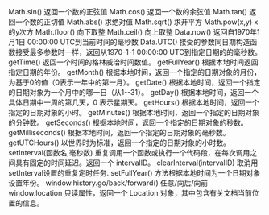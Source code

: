 Math.sin()      返回一个数的正弦值
Math.cos()      返回一个数的余弦值
Math.tan()      返回一个数的正切值
Math.abs()      求绝对值
Math.sqrt()     求开平方
Math.pow(x,y)   x的y次方
Math.floor()    向下取整
Math.ceil()     向上取整
Data.now()      返回自1970年1月1日 00:00:00 UTC到当前时间的毫秒数
Data.UTC()      接受的参数同日期构造函数接受最多参数时一样，返回从1970-1-1 00:00:00 UTC到指定日期的的毫秒数。
getTime()       返回一个时间的格林威治时间数值。
getFullYear()   根据本地时间返回指定日期的年份。
getMonth()      根据本地时间，返回一个指定的日期对象的月份，为基于0的值（0表示一年中的第一月）。
getDate()       根据本地时间，返回一个指定的日期对象为一个月中的哪一日（从1--31）。
getDay()        根据本地时间，返回一个具体日期中一周的第几天，0 表示星期天。
getHours()      根据本地时间，返回一个指定的日期对象的小时。
getMinutes()    根据本地时间，返回一个指定的日期对象的分钟数。
getSeconds()    根据本地时间，返回一个指定的日期对象的秒数。
getMilliseconds() 根据本地时间，返回一个指定的日期对象的毫秒数。
getUTCHours()   以世界时为标准，返回一个指定的日期对象的小时数。
setInterval(函数名,毫秒数)  重复调用一个函数或执行一个代码段，在每次调用之间具有固定的时间延迟。返回一个 intervalID。
clearInterval(intervalID)  取消用setInterval设置的重复定时任务.
setFullYear()   方法根据本地时间为一个日期对象设置年份。
window.history.go/back/forward() 任意/向后/向前
window.location  只读属性，返回一个 Location  对象，其中包含有关文档当前位置的信息。
